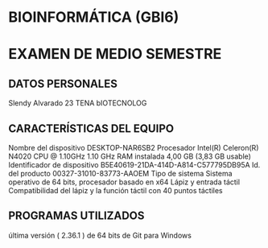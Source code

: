 # BIOINFORMÁTICA (GBI6)

# EXAMEN DE MEDIO SEMESTRE
## DATOS PERSONALES
Slendy Alvarado
23
TENA
bIOTECNOLOG

## CARACTERÍSTICAS DEL EQUIPO
 Nombre del dispositivo	DESKTOP-NAR6SB2
Procesador	Intel(R) Celeron(R) N4020 CPU @ 1.10GHz   1.10 GHz
RAM instalada	4,00 GB (3,83 GB usable)
Identificador de dispositivo	B5E40619-21DA-414D-A814-C577795DB95A
Id. del producto	00327-31010-83773-AAOEM
Tipo de sistema	Sistema operativo de 64 bits, procesador basado en x64
Lápiz y entrada táctil	Compatibilidad del lápiz y la función táctil con 40 puntos táctiles

## PROGRAMAS UTILIZADOS 
 última versión ( 2.36.1 ) de 64 bits de Git para Windows 

